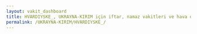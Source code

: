 ```yaml
---
layout: vakit_dashboard
title: HVARDIYSKE_, UKRAYNA-KIRIM için iftar, namaz vakitleri ve hava durumu - ilçe/eyalet seç
permalink: /UKRAYNA-KIRIM/HVARDIYSKE_/
---
```


<script type="text/javascript">
  var GLOBAL_COUNTRY = 'UKRAYNA-KIRIM';
  var GLOBAL_CITY = 'HVARDIYSKE_';
  var GLOBAL_STATE = '';
  var lat = 72;
  var lon = 21;
</script>
